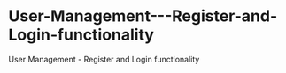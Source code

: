 # User-Management---Register-and-Login-functionality
User Management - Register and Login functionality
